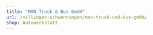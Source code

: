 ```yaml
---
title: "MAN Truck & Bus GmbH"
url: /villingen-schwenningen/man-truck-und-bus-gmbh/
shop: Autowerkstatt
---
```


